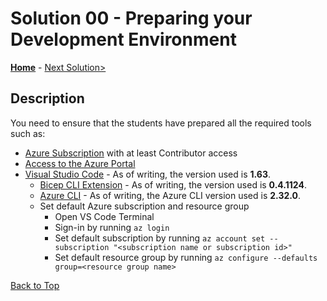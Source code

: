 # Solution 00 - Preparing your Development Environment

**[Home](./readme.md)** - [Next Solution>](./Solution-01.md)

## Description

You need to ensure that the students have prepared all the required tools such as:

- [Azure Subscription](https://azure.microsoft.com/en-us/free/) with at least Contributor access 
- [Access to the Azure Portal](https://portal.azure.com/)
- [Visual Studio Code](https://code.visualstudio.com/) - As of writing, the version used is **1.63**.
    - [Bicep CLI Extension](https://marketplace.visualstudio.com/items?itemName=ms-azuretools.vscode-bicep) - As of writing, the version used is **0.4.1124**.
    - [Azure CLI](https://docs.microsoft.com/en-us/cli/azure/update-azure-cli) - As of writing, the Azure CLI version used is **2.32.0**.
    - Set default Azure subscription and resource group
        - Open VS Code Terminal
        - Sign-in by running ```az login``` 
        - Set default subscription by running ```az account set --subscription "<subscription name or subscription id>"```
        - Set default resource group by running ```az configure --defaults group=<resource group name>```

[Back to Top](#solution-00---preparing-your-development-environment)